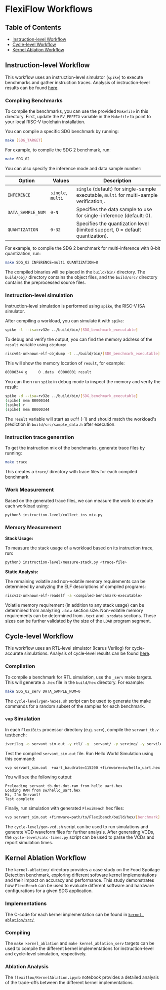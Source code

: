 # FlexiFlow Workflows

## Table of Contents
- [Instruction-level Workflow](#instruction-level-workflow)
- [Cycle-level Workflow](#cycle-level-workflow)
- [Kernel Ablation Workflow](#kernel-ablation-workflow)

## Instruction-level Workflow

This workflow uses an instruction-level simulator (`spike`) to execute
benchmarks and gather instruction traces. Analysis of instruction-level results
can be found [here](instruction-level/InstructionLevelAnalysis.ipynb).

### Compiling Benchmarks
To compile the benchmarks, you can use the provided `Makefile` in this directory. First, update the `RV_PREFIX` variable in the `Makefile` to point to your local RISC-V toolchain installation.

You can compile a specific SDG benchmark by running:
```bash
make [SDG_TARGET]
```
For example, to compile the SDG 2 benchmark, run:
```bash
make SDG_02
```

You can also specify the inference mode and data sample number:

| Option            | Values            | Description                                                                              |
| ----------------- | ----------------- | ---------------------------------------------------------------------------------------- |
| `INFERENCE`       | `single`, `multi` | `single` (default) for single-sample executable, `multi` for multi-sample verification,. |
| `DATA_SAMPLE_NUM` | `0-N`             | Specifies the data sample to use for single-inference (default: 0).                      |
| `QUANTIZATION`    | `0-32`            | Specifies the quantization level (limited support, 0 = default quantization).            |

For example, to compile the SDG 2 benchmark for multi-inference with 8-bit quantization, run:
```bash
make SDG_02 INFERENCE=multi QUANTIZATION=8
```

The compiled binaries will be placed in the `build/bin/` directory. The `build/obj/` directory contains the object files, and the `build/src/` directory contains the preprocessed source files.

### Instruction-level simulation

Instruction-level simulation is performed using `spike`, the RISC-V ISA simulator.

After compiling a workload, you can simulate it with `spike`:
```bash
spike -l --isa=rv32e ../build/bin/[SDG_benchmark_executable]
```
To debug and verify the output, you can find the memory address of the `result` variable using `objdump`:
```bash
riscv64-unknown-elf-objdump -t ../build/bin/[SDG_benchmark_executable] | grep result
```
This will show the memory location of `result`, for example:
```bash
80000344 g     O .data  00000001 result
```
You can then run `spike` in debug mode to inspect the memory and verify the result:
```bash
spike -d --isa=rv32e ../build/bin/[SDG_benchmark_executable]
(spike) mem 80000344
(spike) r
(spike) mem 80000344
```
The `result` variable will start as `0xff` (-1) and should match the workload's prediction in `build/src/sample_data.h` after execution.

### Instruction trace generation

To get the instruction mix of the benchmarks, generate trace files by running:
```bash
make trace
```
This creates a `trace/` directory with trace files for each compiled benchmark.

### Work Measurement

Based on the generated trace files, we can measure the work to execute each
workload using:
```bash
python3 instruction-level/collect_ins_mix.py
```

### Memory Measurement

**Stack Usage:**

To measure the stack usage of a workload based on its instruction trace, run:
```bash
python3 instruction-level/measure-stack.py <trace-file>
```

**Static Analysis:**

The remaining volatile and non-volatile memory requirements can be determined by
analyzing the ELF descriptions of compiled programs:
```bash
riscv32-unknown-elf-readelf -a <compiled-benchmark-executable>
```
Volatile memory requirement (in addition to any stack usage) can be determined
from analyzing `.data` section size. Non-volatile memory requirements can be
determined from `.text` and `.srodata` sections. These sizes can be further
validated by the size of the `LOAD` program segment.

## Cycle-level Workflow

This workflow uses an RTL-level simulator (Icarus Verilog) for cycle-accurate simulations.
Analysis of cycle-level results can be found [here](cycle-level/CycleLevelAnalysis.ipynb).

### Compilation

To compile a benchmark for RTL simulation, use the `_serv` make targets. This will generate a `.hex` file in the `build/hex` directory. For example:
```bash
make SDG_02_serv DATA_SAMPLE_NUM=0
```

The `cycle-level/gen-hexes.sh` script can be used to generate the make commands for a random subset of the samples for each benchmark.

### `vvp` Simulation

In each `FlexiBits` processor directory (e.g. `serv`), compile the `servant_tb.v` testbench:
```bash
iverilog -o servant_sim.out -y rtl/ -y  servant/ -y serving/ -y servile/ -y bench/ ./bench/servant_tb.v
```

Test the compiled `servant_sim.out` file. Run Hello World Simulation using this command:
```
vvp servant_sim.out  +uart_baudrate=115200 +firmware=sw/hello_uart.hex
```
You will see the following output:
```
Preloading servant_tb.dut.dut.ram from hello_uart.hex
Loading RAM from sw/hello_uart.hex
Hi, I'm Servant!
Test complete
```

Finally, run simulation with generated `FlexiBench` hex files:
```bash
vvp servant_sim.out +firmware=path/to/Flexibench/build/hex/[benchmark].hex
```

The `cycle-level/gen-vcd.sh` script can be used to run simulations and generate VCD waveform files for further analysis. After generating VCDs, the `cycle-level/calc-times.py` script can be used to parse the VCDs and report simulation times.

## Kernel Ablation Workflow

The `kernel-ablation/` directory provides a case study on the Food Spoilage Detection benchmark, exploring different software kernel implementations and their impact on accuracy and performance. This study demonstrates how `FlexiBench` can be used to evaluate different software and hardware configurations for a given SDG application.

### Implementations

The C-code for each kernel implementation can be found in [`kernel-ablation/src/`](kernel-ablation/src/).

### Compiling

The `make kernel_ablation` and `make kernel_ablation_serv` targets can be used
to compile the different kernel implementations for instruction-level and
cycle-level simulation, respectively.

### Ablation Analysis
The `flexiflow/KernelAblation.ipynb` notebook provides a detailed analysis of the trade-offs between the different kernel implementations.
